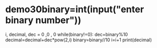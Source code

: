 # demo30binary=int(input("enter binary number"))
i, decimal, dec = 0 ,0 , 0
while(binary!=0):
    dec=binary%10
    decimal=decimal+dec*pow(2,i)
    binary=binary//10
    i=i+1
print(decimal)
